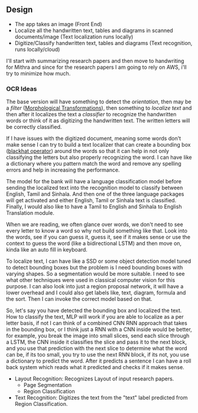 <h2>Design</h2>

- The app takes an image (Front End)
- Localize all the handwritten text, tables and diagrams in scanned documents/image (Text localization runs locally)
- Digitize/Classify handwritten text, tables and diagrams (Text recognition, runs locally/cloud)

I'll start with summarizing research papers and then move to handwriting for Mithra and since for the research papers I am going to rely on AWS, i'll try to minimize how much.

<h3>OCR Ideas</h3>

The base version will have something to detect the _orientation_, then may be a _filter_ ([Morphological Transformations](https://docs.opencv.org/trunk/d9/d61/tutorial_py_morphological_ops.html)), then something to _localize text_ and then after it localizes the text a _classifier_ to recognize the handwritten words or think of it as digitizing the handwritten text. The written letters will be correctly classified.

If I have issues with the digitized document, meaning some words don't make sense I can try to build a text localizer that can create a bounding box ([blackhat operator](https://www.pyimagesearch.com/2017/07/31/bank-check-ocr-opencv-python-part-ii/)) around the words so that it can help in not only classifying the letters but also properly recognizing the word. I can have like a dictionary where you pattern match the word and remove any spelling errors and help in increasing the performance.

The model for the bank will have a language classification model before sending the localized text into the recognition model to classify between English, Tamil and Sinhala. And then one of the three language packages will get activated and either English, Tamil or Sinhala text is classified. Finally, I would also like to have a Tamil to English and Sinhala to English Translation module.

When we are reading, we often glance over words, we don't need to see every letter to know a word so why not build something like that. Look into the words, see if you can guess it, guess it, see if it makes sense or use the context to guess the word (like a bidirectional LSTM) and then move on, kinda like an auto fill in keyboard.

To localize text, I can have like a SSD or some object detection model tuned to detect bounding boxes but the problem is I need bounding boxes with varying shapes. So a segmentation would be more suitable. I need to see what other techniques were used in classical computer vision for this purpose. I can also look into just a region proposal network, it will have a lower overhead and I could also get labels like, text, diagram, formula and the sort. Then I can invoke the correct model based on that.

So, let's say you have detected the bounding box and localized the text. How to classify the text, MLP will work if you are able to localize as a per letter basis, if not I can think of a combined CNN RNN approach that takes in the bounding box, or I think just a RNN with a CNN inside would be better, for example, you break the image into small slices, send each slice through a LSTM, the CNN inside it classifies the slice and pass it to the next block, and you use that prediction with the next slice to determine what the word can be, if its too small, you try to use the next RNN block, if its not, you use a dictionary to predict the word. After it predicts a sentence I can have a roll back system which reads what it predicted and checks if it makes sense.

- Layout Recognition: Recognizes Layout of input research papers.
    - Page Segmentation
    - Region Classification
- Text Recognition: Digitizes the text from the "text" label predicted from Region Classification.
